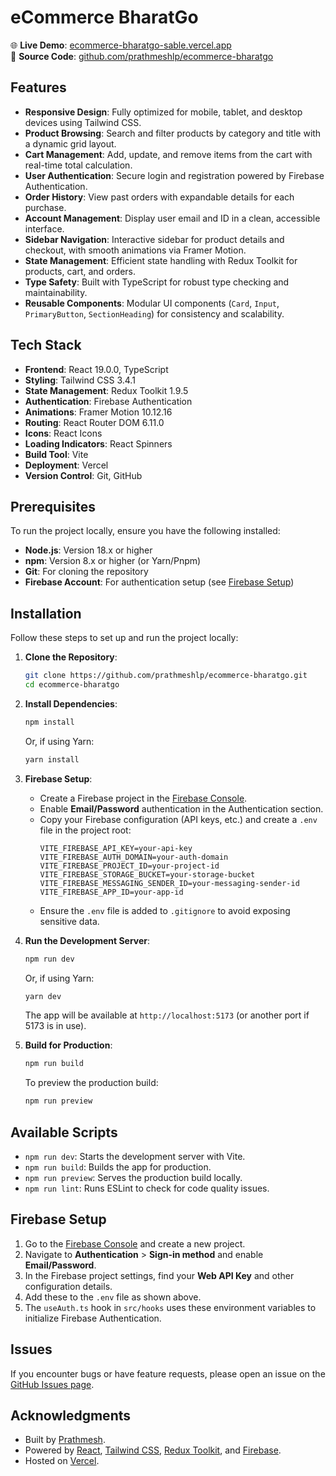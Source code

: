# eCommerce BharatGo


🌐 **Live Demo**: [ecommerce-bharatgo-sable.vercel.app](https://ecommerce-bharatgo-sable.vercel.app)  
📂 **Source Code**: [github.com/prathmeshlp/ecommerce-bharatgo](https://github.com/prathmeshlp/ecommerce-bharatgo)

## Features

- **Responsive Design**: Fully optimized for mobile, tablet, and desktop devices using Tailwind CSS.
- **Product Browsing**: Search and filter products by category and title with a dynamic grid layout.
- **Cart Management**: Add, update, and remove items from the cart with real-time total calculation.
- **User Authentication**: Secure login and registration powered by Firebase Authentication.
- **Order History**: View past orders with expandable details for each purchase.
- **Account Management**: Display user email and ID in a clean, accessible interface.
- **Sidebar Navigation**: Interactive sidebar for product details and checkout, with smooth animations via Framer Motion.
- **State Management**: Efficient state handling with Redux Toolkit for products, cart, and orders.
- **Type Safety**: Built with TypeScript for robust type checking and maintainability.
- **Reusable Components**: Modular UI components (`Card`, `Input`, `PrimaryButton`, `SectionHeading`) for consistency and scalability.

## Tech Stack

- **Frontend**: React 19.0.0, TypeScript
- **Styling**: Tailwind CSS 3.4.1
- **State Management**: Redux Toolkit 1.9.5
- **Authentication**: Firebase Authentication
- **Animations**: Framer Motion 10.12.16
- **Routing**: React Router DOM 6.11.0
- **Icons**: React Icons
- **Loading Indicators**: React Spinners
- **Build Tool**: Vite
- **Deployment**: Vercel
- **Version Control**: Git, GitHub

## Prerequisites

To run the project locally, ensure you have the following installed:

- **Node.js**: Version 18.x or higher
- **npm**: Version 8.x or higher (or Yarn/Pnpm)
- **Git**: For cloning the repository
- **Firebase Account**: For authentication setup (see [Firebase Setup](#firebase-setup))

## Installation

Follow these steps to set up and run the project locally:

1. **Clone the Repository**:
   ```bash
   git clone https://github.com/prathmeshlp/ecommerce-bharatgo.git
   cd ecommerce-bharatgo
   ```

2. **Install Dependencies**:
   ```bash
   npm install
   ```
   Or, if using Yarn:
   ```bash
   yarn install
   ```

3. **Firebase Setup**:
   - Create a Firebase project in the [Firebase Console](https://console.firebase.google.com/).
   - Enable **Email/Password** authentication in the Authentication section.
   - Copy your Firebase configuration (API keys, etc.) and create a `.env` file in the project root:
     ```env
     VITE_FIREBASE_API_KEY=your-api-key
     VITE_FIREBASE_AUTH_DOMAIN=your-auth-domain
     VITE_FIREBASE_PROJECT_ID=your-project-id
     VITE_FIREBASE_STORAGE_BUCKET=your-storage-bucket
     VITE_FIREBASE_MESSAGING_SENDER_ID=your-messaging-sender-id
     VITE_FIREBASE_APP_ID=your-app-id
     ```
   - Ensure the `.env` file is added to `.gitignore` to avoid exposing sensitive data.

4. **Run the Development Server**:
   ```bash
   npm run dev
   ```
   Or, if using Yarn:
   ```bash
   yarn dev
   ```
   The app will be available at `http://localhost:5173` (or another port if 5173 is in use).

5. **Build for Production**:
   ```bash
   npm run build
   ```
   To preview the production build:
   ```bash
   npm run preview
   ```

## Available Scripts

- `npm run dev`: Starts the development server with Vite.
- `npm run build`: Builds the app for production.
- `npm run preview`: Serves the production build locally.
- `npm run lint`: Runs ESLint to check for code quality issues.


## Firebase Setup

1. Go to the [Firebase Console](https://console.firebase.google.com/) and create a new project.
2. Navigate to **Authentication** > **Sign-in method** and enable **Email/Password**.
3. In the Firebase project settings, find your **Web API Key** and other configuration details.
4. Add these to the `.env` file as shown above.
5. The `useAuth.ts` hook in `src/hooks` uses these environment variables to initialize Firebase Authentication.




## Issues

If you encounter bugs or have feature requests, please open an issue on the [GitHub Issues page](https://github.com/prathmeshlp/ecommerce-bharatgo/issues).



## Acknowledgments

- Built by [Prathmesh](https://github.com/prathmeshlp).
- Powered by [React](https://reactjs.org/), [Tailwind CSS](https://tailwindcss.com/), [Redux Toolkit](https://redux-toolkit.js.org/), and [Firebase](https://firebase.google.com/).
- Hosted on [Vercel](https://vercel.com/).



